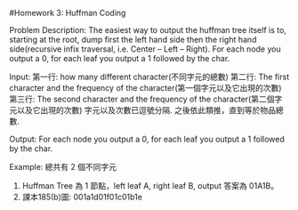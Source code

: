 #Homework 3: Huffman Coding

Problem Description:
The easiest way to output the huffman tree itself is to, starting at the root, dump first the left hand side then the right hand side(recursive infix traversal, i.e. Center – Left – Right). For each node you output a 0, for each leaf you output a 1 followed by the char.

Input:
第一行: how many different character(不同字元的總數)
第二行: The first character and the frequency of the character(第一個字元以及它出現的次數)
第三行: The second character and the frequency of the character(第二個字元以及它出現的次數)
字元以及次數已逗號分隔.
之後依此類推，直到等於物品總數.

Output:
For each node you output a 0, for each leaf you output a 1 followed by the char.

Example:
總共有 2 個不同字元
1. Huffman Tree 為 1 節點，left leaf A, right leaf B, output 答案為 01A1B。
2. 課本185(b)圖: 001a1d01f01c01b1e
